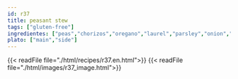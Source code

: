 ```yaml
---
id: r37
title: peasant stew
tags: ["gluten-free"]
ingredientes: ["peas","chorizos","oregano","laurel","parsley","onion","pepper","oil","salt"]
plato: ["main","side"]
---
```


{{< readFile file="./html/recipes/r37.en.html">}}
{{< readFile file="./html/images/r37_image.html">}}